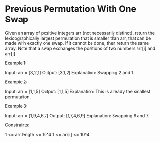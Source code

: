 # Previous Permutation With One Swap

Given an array of positive integers arr (not necessarily distinct), return the lexicographically largest permutation that is smaller than arr, that can be made with exactly one swap. If it cannot be done, then return the same array.
Note that a swap exchanges the positions of two numbers arr[i] and arr[j]

Example 1:

Input: arr = [3,2,1]
Output: [3,1,2]
Explanation: Swapping 2 and 1.

Example 2:

Input: arr = [1,1,5]
Output: [1,1,5]
Explanation: This is already the smallest permutation.

Example 3:

Input: arr = [1,9,4,6,7]
Output: [1,7,4,6,9]
Explanation: Swapping 9 and 7.

Constraints:

1 <= arr.length <= 10^4
1 <= arr[i] <= 10^4
